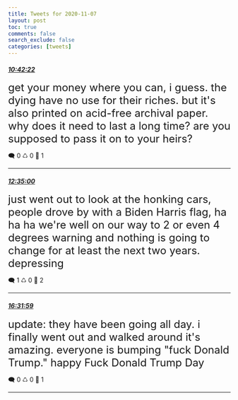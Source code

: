 ```yaml
---
title: Tweets for 2020-11-07
layout: post
toc: true
comments: false
search_exclude: false
categories: [tweets]
---
```



#### <a href = "https://twitter.com/deepfates/status/1325131494705164289">*10:42:22*</a>

<font size="5">get your money where you can, i guess. the dying have no use for their riches.  but it's also printed on acid-free archival paper. why does it need to last a long time? are you supposed to pass it on to your heirs?</font>



🗨️ 0 ♺ 0 🤍  1   

---
    
#### <a href = "https://twitter.com/deepfates/status/1325159836921651200">*12:35:00*</a>

<font size="5">just went out to look at the honking cars, people drove by with a Biden Harris flag, ha ha ha  we're well on our way to 2 or even 4 degrees warning and nothing is going to change for at least the next two years. depressing</font>



🗨️ 1 ♺ 0 🤍  2   

---
    
#### <a href = "https://twitter.com/deepfates/status/1325219476716081152">*16:31:59*</a>

<font size="5">update: they have been going all day. i finally went out and walked around  it's amazing.  everyone is bumping "fuck Donald Trump."   happy Fuck Donald Trump Day</font>



🗨️ 0 ♺ 0 🤍  1   

---
    
            

